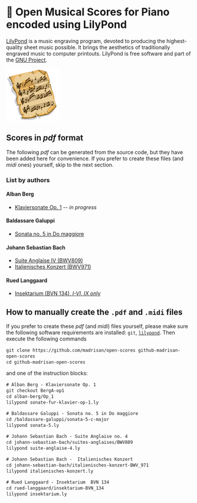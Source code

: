 # :musical_score: Open Musical Scores for Piano encoded using LilyPond

[LilyPond](https://lilypond.org/) is a music engraving program, devoted to producing the highest-quality sheet music possible.
It brings the aesthetics of traditionally engraved music to computer printouts.
LilyPond is free software and part of the [GNU Project](https://gnu.org/). 

![Open Musical Scores Logo](images/SheetMusic-icon.png)

## Scores in *pdf* format

The following *pdf* can be generated from the source code, but they have been added here for convenience.
If you prefer to create these files (and *midi* ones) yourself, skip to the next section.

### List by authors

#### Alban Berg

 * [Klaviersonate Op. 1](https://github.com/madrisan/open-scores/blob/BergA-op1/scores/Alban-Berg-Sonate-fur-Klavier-op-1.pdf) -- *in progress*

#### Baldassare Galuppi

 * [Sonata no. 5 in Do maggiore](https://github.com/madrisan/open-scores/blob/main/scores/Baldassare-Galuppi-Sonata-5.pdf)

#### Johann Sebastian Bach

 * [Suite Anglaise IV (BWV809)](https://github.com/madrisan/open-scores/blob/main/scores/JS-Bach-BWV809-Suite-Anglaise-4.pdf)
 * [Italienisches Konzert (BWV971)](https://github.com/madrisan/open-scores/blob/main/scores/JS-Bach-BWV971-Italienisches-Konzert.pdf)

#### Rued Langgaard

 * [Insektarium (BVN 134), *I-VI, IX only*](https://github.com/madrisan/open-scores/blob/main/scores/Rued-Langgaard-Insektarium-BVN-134.pdf)

## How to manually create the `.pdf` and `.midi` files

If you prefer to create these *pdf* (and *midi*) files yourself, please make sure the following software requirements are installed: `git`, [`lilypond`](https://lilypond.org/).
Then execute the following commands
```
git clone https://github.com/madrisan/open-scores github-madrisan-open-scores
cd github-madrisan-open-scores
```
and one of the instruction blocks:
```
# Alban Berg - Klaviersonate Op. 1
git checkout BergA-op1
cd alban-berg/Op_1
lilypond sonate-fur-klavier-op-1.ly
```
```
# Baldassare Galuppi - Sonata no. 5 in Do maggiore
cd /baldassare-galuppi/sonata-5-c-major
lilypond sonata-5.ly
```
```
# Johann Sebastian Bach - Suite Anglaise no. 4
cd johann-sebastian-bach/suites-anglaises/BWV809
lilypond suite-anglaise-4.ly
```
```
# Johann Sebastian Bach -  Italienisches Konzert
cd johann-sebastian-bach/italienisches-konzert-BWV_971
lilypond italienisches-konzert.ly
```
```
# Rued Langgaard - Insektarium  BVN 134
cd rued-langgaard/insektarium-BVN_134
lilypond insektarium.ly
```
